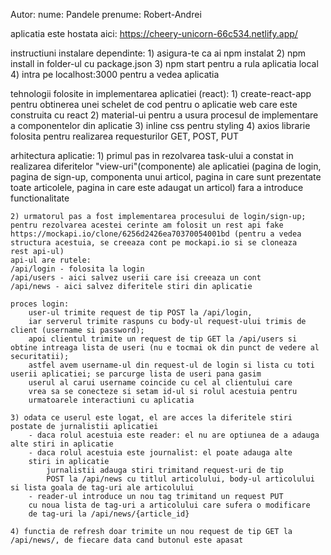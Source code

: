 Autor:
    nume: Pandele
    prenume: Robert-Andrei

aplicatia este hostata aici:
    https://cheery-unicorn-66c534.netlify.app/

instructiuni instalare dependinte:
    1) asigura-te ca ai npm instalat
    2) npm install in folder-ul cu package.json
    3) npm start pentru a rula aplicatia local
    4) intra pe localhost:3000 pentru a vedea aplicatia

tehnologii folosite in implementarea aplicatiei (react):
    1) create-react-app pentru obtinerea unei schelet de cod
    pentru o aplicatie web care este construita cu react
    2) material-ui pentru a usura procesul de implementare a
    componentelor din aplicatie
    3) inline css pentru styling
    4) axios librarie folosita pentru realizarea requesturilor
    GET, POST, PUT

arhitectura aplicatie:
    1) primul pas in rezolvarea task-ului a constat in realizarea
    diferitelor "view-uri"(componente) ale aplicatiei (pagina de login, pagina de sign-up, componenta unui articol, pagina in care sunt prezentate toate articolele, pagina in care este adaugat un articol) fara a introduce functionalitate
    
    2) urmatorul pas a fost implementarea procesului de login/sign-up;
    pentru rezolvarea acestei cerinte am folosit un rest api fake
    https://mockapi.io/clone/6256d2426ea70370054001bd (pentru a vedea structura acestuia, se creeaza cont pe mockapi.io si se cloneaza
    rest api-ul)
    api-ul are rutele:
    /api/login - folosita la login
    /api/users - aici salvez userii care isi creeaza un cont
    /api/news - aici salvez diferitele stiri din aplicatie

    proces login: 
        user-ul trimite request de tip POST la /api/login,
        iar serverul trimite raspuns cu body-ul request-ului trimis de client (username si password);
        apoi clientul trimite un request de tip GET la /api/users si obtine intreaga lista de useri (nu e tocmai ok din punct de vedere al securitatii);
        astfel avem username-ul din request-ul de login si lista cu toti userii aplicatiei; se parcurge lista de useri pana gasim
        userul al carui username coincide cu cel al clientului care
        vrea sa se conecteze si setam id-ul si rolul acestuia pentru
        urmatoarele interactiuni cu aplicatia

    3) odata ce userul este logat, el are acces la diferitele stiri
    postate de jurnalistii aplicatiei
        - daca rolul acestuia este reader: el nu are optiunea de a adauga alte stiri in aplicatie
        - daca rolul acestuia este journalist: el poate adauga alte
        stiri in aplicatie
            jurnalistii adauga stiri trimitand request-uri de tip
            POST la /api/news cu titlul articolului, body-ul articolului si lista goala de tag-uri ale articolului
        - reader-ul introduce un nou tag trimitand un request PUT
        cu noua lista de tag-uri a articolului care sufera o modificare
        de tag-uri la /api/news/{article_id}
    
    4) functia de refresh doar trimite un nou request de tip GET la
    /api/news/, de fiecare data cand butonul este apasat
